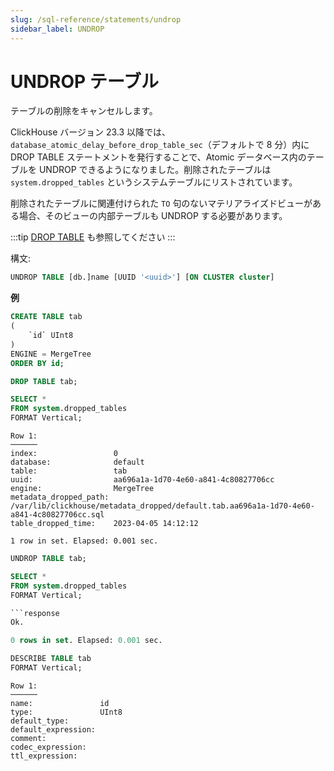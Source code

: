 ```yaml
---
slug: /sql-reference/statements/undrop
sidebar_label: UNDROP
---
```



# UNDROP テーブル

テーブルの削除をキャンセルします。

ClickHouse バージョン 23.3 以降では、`database_atomic_delay_before_drop_table_sec`（デフォルトで 8 分）内に DROP TABLE ステートメントを発行することで、Atomic データベース内のテーブルを UNDROP できるようになりました。削除されたテーブルは `system.dropped_tables` というシステムテーブルにリストされています。

削除されたテーブルに関連付けられた `TO` 句のないマテリアライズドビューがある場合、そのビューの内部テーブルも UNDROP する必要があります。

:::tip
[DROP TABLE](/sql-reference/statements/drop.md) も参照してください
:::

構文:

``` sql
UNDROP TABLE [db.]name [UUID '<uuid>'] [ON CLUSTER cluster]
```

**例**

```sql
CREATE TABLE tab
(
    `id` UInt8
)
ENGINE = MergeTree
ORDER BY id;

DROP TABLE tab;

SELECT *
FROM system.dropped_tables
FORMAT Vertical;
```

```response
Row 1:
──────
index:                 0
database:              default
table:                 tab
uuid:                  aa696a1a-1d70-4e60-a841-4c80827706cc
engine:                MergeTree
metadata_dropped_path: /var/lib/clickhouse/metadata_dropped/default.tab.aa696a1a-1d70-4e60-a841-4c80827706cc.sql
table_dropped_time:    2023-04-05 14:12:12

1 row in set. Elapsed: 0.001 sec. 
```

```sql
UNDROP TABLE tab;

SELECT *
FROM system.dropped_tables
FORMAT Vertical;

```response
Ok.

0 rows in set. Elapsed: 0.001 sec. 
```

```sql
DESCRIBE TABLE tab
FORMAT Vertical;
```

```response
Row 1:
──────
name:               id
type:               UInt8
default_type:       
default_expression: 
comment:            
codec_expression:   
ttl_expression:     
```
